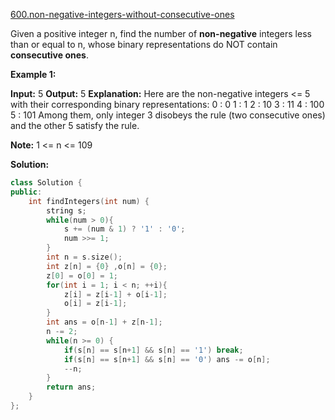 [600.non-negative-integers-without-consecutive-ones](https://leetcode.com/problems/non-negative-integers-without-consecutive-ones/)  

Given a positive integer n, find the number of **non-negative** integers less than or equal to n, whose binary representations do NOT contain **consecutive ones**.

**Example 1:**  

**Input:** 5
**Output:** 5
**Explanation:** 
Here are the non-negative integers <= 5 with their corresponding binary representations:
0 : 0
1 : 1
2 : 10
3 : 11
4 : 100
5 : 101
Among them, only integer 3 disobeys the rule (two consecutive ones) and the other 5 satisfy the rule. 

**Note:** 1 <= n <= 109  



**Solution:**  

```cpp
class Solution {
public:
    int findIntegers(int num) {
        string s;
        while(num > 0){
            s += (num & 1) ? '1' : '0';
            num >>= 1;
        }
        int n = s.size();
        int z[n] = {0} ,o[n] = {0};
        z[0] = o[0] = 1;
        for(int i = 1; i < n; ++i){
            z[i] = z[i-1] + o[i-1];
            o[i] = z[i-1];
        }
        int ans = o[n-1] + z[n-1];
        n -= 2;
        while(n >= 0) {
            if(s[n] == s[n+1] && s[n] == '1') break;
            if(s[n] == s[n+1] && s[n] == '0') ans -= o[n];
            --n;
        }
        return ans;
    }
};
```
      